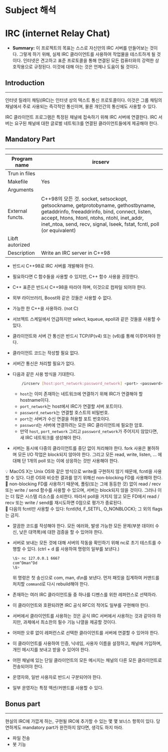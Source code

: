 # Subject 해석

# IRC (internet Relay Chat)

- **Summary:** 
이 프로젝트의 목표는 스스로 자신만의 IRC 서버를 만들어보는 것이다. 그렇게 하기 위해, 실제 IRC 클라이언트를 사용하여 작업물을 테스트하게 될 것이다. 인터넷은 견고하고 표준 프로토콜을 통해 연결된 모든 컴퓨터와의 강력한 상호작용으로 규정된다. 이것에 대해 아는 것은 언제나 도움이 될 것이다.

## Introduction

---

 인터넷 릴레이 채팅(IRC)는 인터넷 상의 텍스트 통신 프로토콜이다. 이것은 그룹 채팅의 채널에서 주로 사용되는 즉각적인 통신이며, 물론 개인간의 통신에도 사용할 수 있다.

 IRC 클라이언트 프로그램은 특정된 채널에 접속하기 위해 IRC 서버에 연결한다. IRC 서버는 요구된 채널에 대한 글로벌 네트워크를 연결된 클라이언트들에게 제공해야 한다.

## Mandatory Part

---

| Program name | ircserv |
| --- | --- |
| Trun in files |  |
| Makefile | Yes |
| Arguments |  |
| External functs. | C++98의 모든 것. socket, setsockopt, getsockname, getprotobyname, gethostbyname, getaddrinfo, freeaddrinfo, bind, connect, listen, accept, htons, htonl, ntohs, ntohl, inet_addr, inet_ntoa, send, recv, signal, lseek, fstat, fcntl, poll (or equivalent) |
| Libft autorized |  |
| Description | Write an IRC server in C++98 |
- 반드시 C++98로 IRC 서버를 개발해야 한다.
- 필요하다면 C 함수들을 사용할 수 있지만, C++ 함수 사용을 권장한다.
- C++ 표준은 반드시 C++98을 따라야 하며, 이것으로 컴파일 되어야 한다.
- 외부 라이브러리, Boost와 같은 것들은 사용할 수 없다.
- 가능한 한 C++을 사용하라. (not C)
- 서브젝트 스케일에서 언급하지만 select, kqueue, epoll과 같은 것들을 사용할 수 있다.
- 클라이언트와 서버 간 통신은 반드시 TCP/IP(v4) 또는 (v6)를 통해 이루어져야 한다.
- 클라이언트 코드는 작성할 필요 없다.
- 서버간 통신은 처리할 필요가 없다.
- 다음과 같은 사용 방식을 기대한다.
    
    ```bash
    	/ircserv [host:port_network:password_network] <port> <password>
    ```
    
    - `host`는 이미 존재하는 네트워크에 연결하기 위해 IRC가 연결해야 할 hostname이다.
    - `port_network`는 host에서 IRC가 연결할 서버 포트이다.
    - `password_network`는 연결할 호스트의 비밀번호.
    - `port`는 서버가 수신 연결을 허용할 포트 번호이다.
    - `password`는 서버에 연결하려는 모든 IRC 클라이언트에 필요한 암호.
    - 만약 `host`, `port_network` 그리고 `password_network`가 주어지지 않았다면, 새 IRC 네트워크를 생성해야 한다.
- 서버는 동시에 다중의 클라이언트를 중단 없이 처리해야 한다.
fork 사용은 불허하며 모든 I/O 작업은 block되지 않아야 한다. 그리고 모든 read, write, listen, ... 에 대해 단 1개의 poll 또는 이에 상응하는 것만 사용해야 한다.

<aside>
💡 MacOS X는 Unix OS와 같은 방식으로 write를 구현하지 않기 때문에, fcntl을 사용할 수 있다.
다른 OS와 비슷한 결과를 얻기 위해선 non-blocking FD를 사용해야 한다.

</aside>

<aside>
🚨 non-blocking FD를 사용하기 때문에, 폴링(또는 그에 동등한 것) 없이 read / recv 또는 write / send 함수를 사용할 수 있으며, 서버는 block되지 않을 것이다. 그러나 이는 더 많은 시스템 리소스를 소비한다.
따라서 poll을 거치지 않고 모든 FD에서 read / recv 또는 write / send를 재시도하면 0점으로 평가가 종료된다.

</aside>

<aside>
🚨 다음의 fcntl만 사용할 수 있다: fcntl(fd, F_SETFL, O_NONBLOCK);
그 외의 flags는 금지.

</aside>

- 깔끔한 코드를 작성해야 한다. 모든 에러와, 발생 가능한 모든 문제(부분 데이터 수신, 낮은 대역폭)에 대한 검증을 할 수 있어야 한다.
- 서버로 보내는 모든 것에 대해 서버의 작동을 확인하기 위해 nc로 초기 테스트를 수행할 수 있다. (ctrl + d 를 사용하여 명령의 일부를 보낸다.)
    
    ```bash
    \$> nc 127.0.0.1 6667
    com^Dman^Dd
    \$>
    ```
    
    위 명령은 첫 송신으로 com, man, d\n를 보낸다. 먼저 패킷을 집계하여 커맨드를 처치할 `command`로 다시 rebuild해야 한다.
    
- 존재하는 여러 IRC 클라이언트들 중 하나를 디펜스를 위한 레퍼런스로 선택하라.
- 이 클라이언트와 호환되려면 IRC 공식 RFC의 적어도 일부를 구현해야 한다.
- 서버에서 클라이언트를 사용하는 것은 공식 IRC 서버에서 사용하는 것과 같아야 하지만, 과제에서 최소한의 필수 기능 나열을 제공할 것이다.
- 어떠한 오류 없이 레퍼런스로 선택한 클라이언트를 서버에 연결할 수 있어야 한다.
- 이 클라이언트를 사용하여 인증, 닉네임, 사용자 이름을 설정하고, 채널에 가입하며, 개인 메시지를 보내고 받을 수 있어야 한다.
- 어떤 채널에 있는 단일 클라이언트의 모든 메시지는 채널의 다른 모든 클라이언트로 전송되어야 한다.
- 운영자와, 일반 사용자로 반드시 구분되어야 한다.
- 일부 운영자는 특정 액션/커맨드를 사용할 수 있다.

## Bonus part

---

현실의 IRC에 가깝게 하는, 구현될 IRC에 추가할 수 있는 몇 몇 보너스 항목이 있다. 당연하게도 mandatory part가 완전하지 않다면, 생각도 하지 마라.

- 파일 전송
- 봇 기능